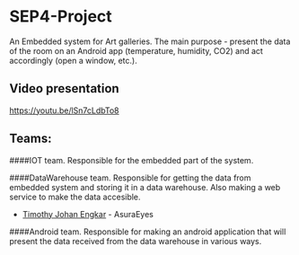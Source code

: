 # SEP4-Project
An Embedded system for Art galleries. The main purpose - present the data of the room on an Android app (temperature, humidity, CO2) and act accordingly (open a window, etc.).

## Video presentation
https://youtu.be/lSn7cLdbTo8
## Teams:

####IOT team. 
Responsible for the embedded part of the system.

####DataWarehouse team. 
Responsible for getting the data from embedded system and storing it in a data warehouse. Also making a web service to make the data accesible.
- [Timothy Johan Engkar](https://github.com/AsuraEyes) - AsuraEyes  

####Android team. 
Responsible for making an android application that will present the data received from the data warehouse in various ways.
